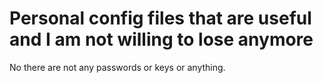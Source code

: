 # Personal config files that are useful and I am not willing to lose anymore

No there are not any passwords or keys or anything.
